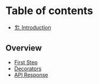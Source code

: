 # Table of contents

* [🏗️ Introduction](README.md)

## Overview

* [First Step](overview/first-step.md)
* [Decorators](overview/decorators.md)
* [API Response](overview/api-response.md)
